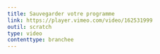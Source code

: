 ```yaml
---
title: Sauvegarder votre programme
link: https://player.vimeo.com/video/162531999
outil: scratch
type: video
contenttype: branchee
---
```

